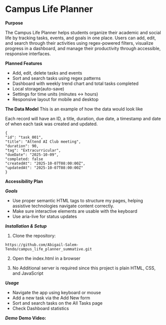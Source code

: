 # Campus Life Planner
   
**Purpose**

The Campus Life Planner helps students organize their academic and social life by tracking tasks, events, and goals in one place.
Users can add, edit, and search through their activities using regex-powered filters, visualize progress in a dashboard,
and manage their productivity through accessible, responsive interfaces.

**Planned Features**
- Add, edit, delete tasks and events
- Sort and search tasks using regex patterns
- Dashboard with weekly trend chart and total tasks completed
- Local storage(auto-save)
- Settings for time units (minutes ↔ hours)
- Responsive layout for mobile and desktop

**The Data Model**
This is an example of how the data would look like

Each record will have an ID, a title, duration, due date,
a timestamp and date of when each task was created and updated.
```
{
"id": "task_001",
"title": "Attend AI Club meeting",
"duration": 90,
"tag": "Extracurricular",
"dueDate": "2025-10-09",
"completed: false
"createdAt": "2025-10-07T08:00:00Z",
"updatedAt": "2025-10-07T08:00:00Z"
}
```

**Accessibility Plan**

***Goals***

- Use proper semantic HTML tags to structure my pages, helping assistive technologies navigate content correctly.
- Make sure interactive elements are usable with the keyboard
- Use aria-live for status updates

***Installation & Setup***
1. Clone the repository:

```angular2html
https://github.com/Abigail-Salem-Tendo/campus_life_planner_summative.git
```

2. Open the index.html in a browser

3. No Additional server is required since this project is plain HTML, CSS, and JavaScript


***Usage***
- Navigate the app using keyboard or mouse
- Add a new task via the Add New form
- Sort and search tasks on the All Tasks page
- Check Dashboard statistics


***Demo***
**Demo Video:** 